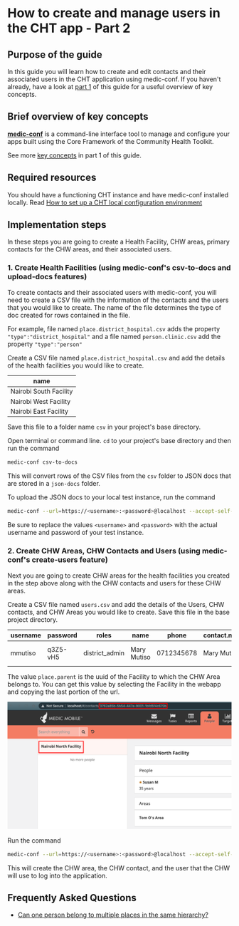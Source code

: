 # How to create and manage users in the CHT app - Part 2

## Purpose of the guide

In this guide you will learn how to create and edit contacts and their associated users in the CHT application using medic-conf. If you haven't already, have a look at [part 1](creating-and-managing-users-and-contacts.md) of this guide for a useful overview of key concepts.

## Brief overview of key concepts

[**medic-conf**](https://github.com/medic/medic-conf) is a command-line interface tool to manage and configure your apps built using the Core Framework of the Community Health Toolkit.

See more [key concepts](creating-and-managing-users-and-contacts.md#brief-overview-of-key-concepts) in part 1 of this guide.

## Required resources

You should have a functioning CHT instance and have medic-conf installed locally. Read [How to set up a CHT local configuration environment](setting_up_local_configuration_environment.md)

## Implementation steps

In these steps you are going to create a Health Facility, CHW areas, primary contacts for the CHW areas, and their associated users.

### 1. Create Health Facilities (using medic-conf's csv-to-docs and upload-docs features)

To create contacts and their associated users with medic-conf, you will need to create a CSV file with the information of the contacts and the users that you would like to create. The name of the file determines the type of doc created for rows contained in the file.

For example, file named `place.district_hospital.csv` adds the property `"type":"district_hospital"` and a file named `person.clinic.csv` add the property `"type":"person"`

Create a CSV file named `place.district_hospital.csv` and add the details of the health facilities you would like to create.

| name                   |
| ---                    |
| Nairobi South Facility |
| Nairobi West Facility  |
| Nairobi East Facility  |

Save this file to a folder name `csv` in your project's base directory.

Open terminal or command line. `cd` to your project's base directory and then run the command

```zsh
medic-conf csv-to-docs
```

This will convert rows of the CSV files from the `csv` folder to JSON docs that are stored in a `json-docs` folder.

To upload the JSON docs to your local test instance, run the command

```zsh
medic-conf --url=https://<username>:<password>@localhost --accept-self-signed-certs upload-docs
```

Be sure to replace the values `<username>` and `<password>` with the actual username and password of your test instance.

### 2. Create CHW Areas, CHW Contacts and Users (using medic-conf's create-users feature)

Next you are going to create CHW areas for the health facilities you created in the step above along with the CHW contacts and users for these CHW areas.

Create a CSV file named `users.csv` and add the details of the Users, CHW contacts, and CHW Areas you would like to create. Save this file in the base project directory.

| username | password | roles | name | phone | contact.name | contact.phone | contact.sex | contact.age | place.type | place.name | place.parent |
| --- | --- | --- | --- | --- | --- | --- | --- | --- | --- | --- | --- |
| mmutiso | q3Z5-vH5 | district_admin | Mary Mutiso | 0712345678 | Mary Mutiso | 0712345678 | Female | 36 | health_center | Mary Mutiso's Area | `<facility uuid>` |

The value `place.parent` is the uuid of the Facility to which the CHW Area belongs to. You can get this value by selecting the Facility in the webapp and copying the last portion of the url.

![facility uuid](images/facility-uuid.png "Facility uuid")

Run the command

```zsh
medic-conf --url=https://<username>:<password>@localhost --accept-self-signed-certs create-users
```

This will create the CHW area, the CHW contact, and the user that the CHW will use to log into the application.

## Frequently Asked Questions

- [Can one person belong to multiple places in the same hierarchy?](https://forum.communityhealthtoolkit.org/t/can-one-person-belong-to-multiple-places-in-the-same-hierarchy/101)